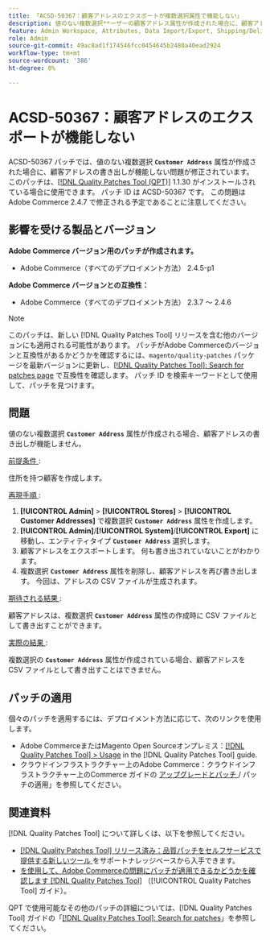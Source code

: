 ```yaml
---
title: 「ACSD-50367：顧客アドレスのエクスポートが複数選択属性で機能しない」
description: 値のない複数選択**ーザーの顧客アドレス属性が作成された場合に、顧客アドレスの書き出しが機能しないAdobe Commerceの問題を修正するため**ACSD-50367 パッチを適用します。
feature: Admin Workspace, Attributes, Data Import/Export, Shipping/Delivery
role: Admin
source-git-commit: 49ac8ad1f174546fcc0454645b2480a40ead2924
workflow-type: tm+mt
source-wordcount: '386'
ht-degree: 0%

---
```


# ACSD-50367：顧客アドレスのエクスポートが機能しない

ACSD-50367 パッチでは、値のない複数選択 **`Customer Address`** 属性が作成された場合に、顧客アドレスの書き出しが機能しない問題が修正されています。 このパッチは、[[!DNL Quality Patches Tool (QPT)]](https://experienceleague.adobe.com/en/docs/commerce-knowledge-base/kb/announcements/commerce-announcements/magento-quality-patches-released-new-tool-to-self-serve-quality-patches) 1.1.30 がインストールされている場合に使用できます。 パッチ ID は ACSD-50367 です。 この問題はAdobe Commerce 2.4.7 で修正される予定であることに注意してください。

## 影響を受ける製品とバージョン

**Adobe Commerce バージョン用のパッチが作成されます。**

* Adobe Commerce（すべてのデプロイメント方法） 2.4.5-p1

**Adobe Commerce バージョンとの互換性：**

* Adobe Commerce（すべてのデプロイメント方法） 2.3.7 ～ 2.4.6

>[!NOTE]
>
>このパッチは、新しい [!DNL Quality Patches Tool] リリースを含む他のバージョンにも適用される可能性があります。 パッチがAdobe Commerceのバージョンと互換性があるかどうかを確認するには、`magento/quality-patches` パッケージを最新バージョンに更新し、[[!DNL Quality Patches Tool]: Search for patches page](https://experienceleague.adobe.com/tools/commerce-quality-patches/index.html) で互換性を確認します。 パッチ ID を検索キーワードとして使用して、パッチを見つけます。

## 問題

値のない複数選択 **`Customer Address`** 属性が作成される場合、顧客アドレスの書き出しが機能しません。

<u> 前提条件 </u>:

住所を持つ顧客を作成します。

<u> 再現手順 </u>:

1. **[!UICONTROL Admin]** > **[!UICONTROL Stores]** > **[!UICONTROL Customer Addresses]** で複数選択 **`Customer Address`** 属性を作成します。
1. **[!UICONTROL Admin]**/**[!UICONTROL System]**/**[!UICONTROL Export]** に移動し、エンティティタイプ **`Customer Address`** 選択します。
1. 顧客アドレスをエクスポートします。 何も書き出されていないことがわかります。
1. 複数選択 **`Customer Address`** 属性を削除し、顧客アドレスを再び書き出します。 今回は、アドレスの CSV ファイルが生成されます。

<u> 期待される結果 </u>:

顧客アドレスは、複数選択 **`Customer Address`** 属性の作成時に CSV ファイルとして書き出すことができます。

<u> 実際の結果 </u>:

複数選択の **`Customer Address`** 属性が作成されている場合、顧客アドレスを CSV ファイルとして書き出すことはできません。

## パッチの適用

個々のパッチを適用するには、デプロイメント方法に応じて、次のリンクを使用します。

* Adobe CommerceまたはMagento Open Sourceオンプレミス：[[!DNL Quality Patches Tool] > Usage](https://experienceleague.adobe.com/docs/commerce-operations/tools/quality-patches-tool/usage.html) in the [!DNL Quality Patches Tool] guide.
* クラウドインフラストラクチャー上のAdobe Commerce：クラウドインフラストラクチャー上のCommerce ガイドの [ アップグレードとパッチ ](https://experienceleague.adobe.com/docs/commerce-cloud-service/user-guide/develop/upgrade/apply-patches.html)/ パッチの適用」を参照してください。

## 関連資料

[!DNL Quality Patches Tool] について詳しくは、以下を参照してください。

* [[!DNL Quality Patches Tool]  リリース済み：品質パッチをセルフサービスで提供する新しいツール ](https://experienceleague.adobe.com/en/docs/commerce-knowledge-base/kb/announcements/commerce-announcements/magento-quality-patches-released-new-tool-to-self-serve-quality-patches) をサポートナレッジベースから入手できます。
* [ を使用して、Adobe Commerceの問題にパッチが適用できるかどうかを確認します  [!DNL Quality Patches Tool]](/help/tools/quality-patches-tool/patches-available-in-qpt/check-patch-for-magento-issue-with-magento-quality-patches.md) （[!UICONTROL Quality Patches Tool] ガイド）。


QPT で使用可能なその他のパッチの詳細については、[!DNL Quality Patches Tool] ガイドの「[[!DNL Quality Patches Tool]: Search for patches](https://experienceleague.adobe.com/tools/commerce-quality-patches/index.html)」を参照してください。
